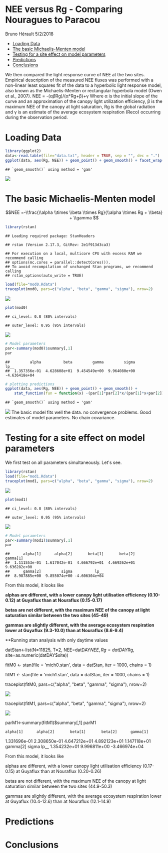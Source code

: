 NEE versus Rg - Comparing Nouragues to Paracou
================
Bruno Hérault
5/2/2018

-   [Loading Data](#loading-data)
-   [The basic Michaelis-Menten model](#the-basic-michaelis-menten-model)
-   [Testing for a site effect on model parameters](#testing-for-a-site-effect-on-model-parameters)
-   [Predictions](#predictions)
-   [Conclusions](#conclusions)

We then compared the light response curve of NEE at the two sites. Empirical description of the measured NEE fluxes was performed with a non-linear least squares fit of the data to a hyperbolic light response model, also known as the Michaelis-Menten or rectangular hyperbola model (Owen et al., 2007). NEE = -(α*β*Rg)/(α\*Rg+β)+γ Where α is the initial slope of the curve and an approximation of the canopy light utilization efficiency, β is the maximum NEE of the canopy at light saturation, Rg is the global radiation and γ is an estimate of the average ecosystem respiration (Reco) occurring during the observation period.

Loading Data
============

``` r
library(ggplot2) 
data<-read.table(file="data.txt", header = TRUE, sep = "", dec = ".") 
ggplot(data, aes(Rg, NEE)) + geom_point() + geom_smooth() + facet_wrap(~site) 
```

    ## `geom_smooth()` using method = 'gam'

![](Analyses_files/figure-markdown_github/data-1.png)

The basic Michaelis-Menten model
================================

$$NEE =-\\frac{\\alpha \\times \\beta \\times Rg}{\\alpha \\times Rg + \\beta} + \\gamma $$

``` r
library(rstan)
```

    ## Loading required package: StanHeaders

    ## rstan (Version 2.17.3, GitRev: 2e1f913d3ca3)

    ## For execution on a local, multicore CPU with excess RAM we recommend calling
    ## options(mc.cores = parallel::detectCores()).
    ## To avoid recompilation of unchanged Stan programs, we recommend calling
    ## rstan_options(auto_write = TRUE)

``` r
load(file="mod0.Rdata")
traceplot(mod0, pars=c("alpha", "beta", "gamma", "sigma"), nrow=2)
```

![](Analyses_files/figure-markdown_github/basic%20plot-1.png)

``` r
plot(mod0)
```

    ## ci_level: 0.8 (80% intervals)

    ## outer_level: 0.95 (95% intervals)

![](Analyses_files/figure-markdown_github/basic%20plot-2.png)

``` r
# Model parameters
par<-summary(mod0)$summary[,1]
par
```

    ##         alpha          beta         gamma         sigma          lp__ 
    ##  1.357356e-01  4.628608e+01  9.454549e+00  9.964080e+00 -4.636418e+04

``` r
# plotting predictions
ggplot(data, aes(Rg, NEE)) + geom_point() + geom_smooth() +
    stat_function(fun = function(x) -(par[1]*par[2]*x/(par[1]*x+par[2]))+par[3], color="red")
```

    ## `geom_smooth()` using method = 'gam'

![](Analyses_files/figure-markdown_github/basic%20plot-3.png) The basic model fits well the data. no convergence problems. Good estimates of model parameters. No chain covariance.

Testing for a site effect on model parameters
=============================================

We first test on all parameters simultaneously. Let's see.

``` r
library(rstan)
load(file="mod1.Rdata")
traceplot(mod1, pars=c("alpha", "beta", "gamma", "sigma"), nrow=2)
```

![](Analyses_files/figure-markdown_github/all%20plot-1.png)

``` r
plot(mod1)
```

    ## ci_level: 0.8 (80% intervals)

    ## outer_level: 0.95 (95% intervals)

![](Analyses_files/figure-markdown_github/all%20plot-2.png)

``` r
# Model parameters
par<-summary(mod1)$summary[,1]
par
```

    ##      alpha[1]      alpha[2]       beta[1]       beta[2]      gamma[1] 
    ##  1.111553e-01  1.617042e-01  4.666792e+01  4.669262e+01  9.636282e+00 
    ##      gamma[2]         sigma          lp__ 
    ##  8.987885e+00  9.855074e+00 -4.606304e+04

From this model, it looks like

**alphas are different, with a lower canopy light utilisation efficiency (0.10-0.12) at Guyaflux than at Nouraflux (0.15-0.17)**

**betas are not different, with the maximum NEE of the canopy at light saturation similar between the two sites (45-49)**

**gammas are slightly different, with the average ecosystem respiration lower at Guyaflux (9.3-10.0) than at Nouraflux (8.6-9.4)**

**Running stan analysis with only daytime values

datStan<-list(N=11825, T=2, NEE=datDAY$NEE, Rg=datDAY$Rg, site=as.numeric(datDAY$site))

fitM0 <- stan(file = 'mich0.stan', data = datStan, iter = 1000, chains = 1)

fitM1 <- stan(file = 'mich1.stan', data = datStan, iter = 1000, chains = 1)

traceplot(fitM0, pars=c("alpha", "beta", "gamma", "sigma"), nrow=2)

![](Analyses_files/figure-markdown_github/TraceplotM0.png)

traceplot(fitM1, pars=c("alpha", "beta", "gamma", "sigma"), nrow=2)

![](Analyses_files/figure-markdown_github/TraceplotM1.png)


parM1<-summary(fitM1)$summary[,1] 
parM1



    alpha[1]      alpha[2]       beta[1]       beta[2]      gamma[1] 
 1.331696e-01  2.308650e-01  4.647212e+01  4.892123e+01  1.147118e+01 
     gamma[2]         sigma          lp__ 
 1.354232e+01  9.996811e+00 -3.466974e+04 

From this model, it looks like

alphas are different, with a lower canopy light utilisation efficiency (0.17-0.15) at Guyaflux than at Nouraflux (0.20-0.26)

betas are not different, with the maximum NEE of the canopy at light saturation similar between the two sites (44.9-50.3)

gammas are slightly different, with the average ecosystem respiration lower at Guyaflux (10.4-12.6) than at Nouraflux (12.1-14.9)

Predictions
===========

Conclusions
===========
